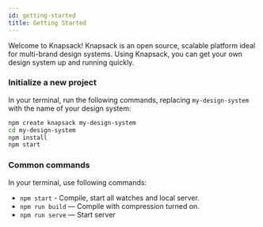 ```yaml
---
id: getting-started
title: Getting Started
---
```


Welcome to Knapsack! Knapsack is an open source, scalable platform ideal for multi-brand design systems. Using Knapsack, you can get your own design system up and running quickly.

### Initialize a new project

In your terminal, run the following commands, replacing `my-design-system` with the name of your design system:

```bash
npm create knapsack my-design-system 
cd my-design-system 
npm install 
npm start 
```

### Common commands

In your terminal, use following commands:

- `npm start` - Compile, start all watches and local server.
- `npm run build` — Compile with compression turned on.
- `npm run serve`  — Start server

